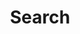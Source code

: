 ---
title: "Search"
layout: search
header:
  overlay_image: /images/Index/Header.jpg
  overlay_filter: 0.5
  caption: "Pages made by 6061T6"
permalink: /search/
---